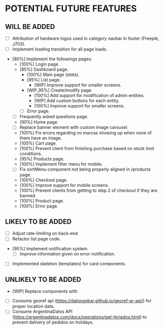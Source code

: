 # POTENTIAL FUTURE FEATURES

## WILL BE ADDED
- [ ] Attribution of hardware logos used in category navbar in footer (Freepik, J703).
- [ ] Implement loading transition for all page loads.
- [80%] Implement the followings pages:
  + [100%] Login page.
  + [85%] Dashboard page.
    + [100%] Main page (stats).
    + [95%] List page.
      - [WIP] Improve support for smaller screens.
    + [WIP_95%] Create/modify page.
      - [100%] Add support for modification of admin entities.
      - [WIP] Add custom buttons for each entity.
      - [100%] Improve support for smaller screens.
    + [ ] Error page.
  + [ ] Frequently asked questions page.
  + [90%] Home page.
   - [ ] Replace banner element with custom image carousel.
   - [100%] Fix errors regarding no marcas showing up when none of them have an image.
  + [100%] Cart page.
   - [100%] Prevent client from finishing purchase based on stock limit conditions.
  + [95%] Products page.
   - [100%] Implement filter menu for mobile.
   - [ ] Fix sortMenu component not being properly aligned in /products page.
  + [100%] Checkout page.
   - [100%] Improve support for mobile screens.
   - [100%] Prevent clients from getting to step 2 of checkout if they are banned.
  + [100%] Product page.
  + [100%] Error page.

## LIKELY TO BE ADDED
- [ ] Adjust rate-limiting on back-end
- [ ] Refactor list page code.
- [95%] Implement notification system.
  - [ ] Improve information given on error notification. 
- [ ] Implemented skeleton (templates) for card components.

## UNLIKELY TO BE ADDED
- [WIP] Replace <a> components with <Link>
- [ ] Consume georef api (https://datosgobar.github.io/georef-ar-api/) for proper location data.
- [ ] Consume ArgentinaDatos API (https://argentinadatos.com/docs/operations/get-feriados.html) to prevent delivery of pedidos on holidays.